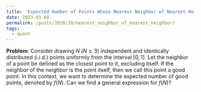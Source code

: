 ```yaml
---
title: 'Expected Number of Points Whose Nearest Neighbor of Nearest Neighbor is itselfExpected Number of Points with a Nearest Neighbor of Nearest Neighbor as Itself'
date: 2023-03-08
permalink: /posts/2020/10/nearest_neighbor_of_nearest_neighbor/
tags:
  - quant
---
```


**Problem**: Consider drawing $N$ ($N \geq 3$) independent and identically distributed (i.i.d.) points uniformly from the interval $[0,1]$. Let the neighbor of a point be defined as the closest point to it, excluding itself. If the neighbor of the neighbor is the point itself, then we call this point a good point. In this context, we want to determine the expected number of good points, denoted by $f(N)$. Can we find a general expression for $f(N)$?


